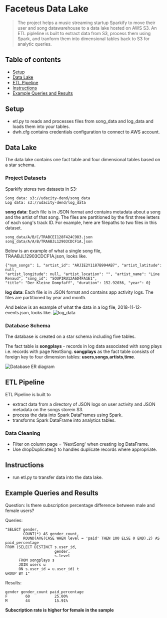 # Faceteus Data Lake

> The project helps a music streaming startup Sparkify to move their user and song datawarehouse to a data lake hosted on AWS S3. 
An ETL pipleline is built to extract data from S3, process them using Spark, and tranform them into dimensional tables back to S3 for analytic queries.

## Table of contents
* [Setup](#setup)
* [Data Lake](#data-warehouse)
* [ETL Pipeline](#etl-pipeline)
* [Instructions](#instructions)
* [Example Queries and Results](#example-queries-and-results)

## Setup
* etl.py to reads and processes files from song_data and log_data and loads them into your tables.
* dwh.cfg contains credentials configuration to connect to AWS account.

## Data Lake
The data lake contains one fact table and four dimensional tables based on a star schema.

### Project Datasets
Sparkify stores two datasets in S3:
```
Song data: s3://udacity-dend/song_data
Log data: s3://udacity-dend/log_data

```
**song data**: Each file is in JSON format and contains metadata about a song and the artist of that song. The files are partitioned by the first three letters of each song's track ID. For example, here are filepaths to two files in this dataset.

```
song_data/A/B/C/TRABCEI128F424C983.json
song_data/A/A/B/TRAABJL12903CDCF1A.json
```

Below is an example of what a single song file, TRAABJL12903CDCF1A.json, looks like.
```
{"num_songs": 1, "artist_id": "ARJIE2Y1187B994AB7", "artist_latitude": null, 
"artist_longitude": null, "artist_location": "", "artist_name": "Line Renaud", "song_id": "SOUPIRU12A6D4FA1E1", 
"title": "Der Kleine Dompfaff", "duration": 152.92036, "year": 0}
```

**log data**: Each file is in JSON format and contains app activity logs. The files are partitioned by year and month.

And below is an example of what the data in a log file, 2018-11-12-events.json, looks like.
![log_data](./log-data.png)


### Database Schema 

The database is created on a star schema including five tables. 

The fact table is **songplays** - records in log data associated with song plays i.e. records with page NextSong.
**songplays** as the fact table consists of foreign key to four dimension tables: **users**,**songs**,**artists**,**time**.

![Database ER diagram](./ERdiagram.png)


## ETL Pipeline

ETL Pipeline is built to 
+ extract data from a directory of JSON logs on user activity and JSON metadata on the songs storein S3.
+ process the data into Spark DataFrames using Spark.
+ transforms Spark DataFrame into analytics tables.

### Data Cleaning

* Filter on column page = 'NextSong' when creating log DataFrame.
* Use dropDuplicates() to handles duplicate records where appropriate.

## Instructions

* run etl.py to transfer data into the data lake.


## Example Queries and Results
Question: Is there subscription percentage difference between male and female users?

Queries:
```
"SELECT gender, 
        COUNT(*) AS gender_count, 
        ROUND(AVG(CASE WHEN level = 'paid' THEN 100 ELSE 0 END),2) AS paid_percentage
FROM (SELECT DISTINCT s.user_id, 
                      gender, 
                      s.level 
      FROM songplays s 
      JOIN users u 
      ON s.user_id = u.user_id) t
GROUP BY 1"
```

Results:
```
gender gender_count paid_percentage
F        60           25.00%
M        44           15.91%
```

**Subscription rate is higher for female in the sample**
